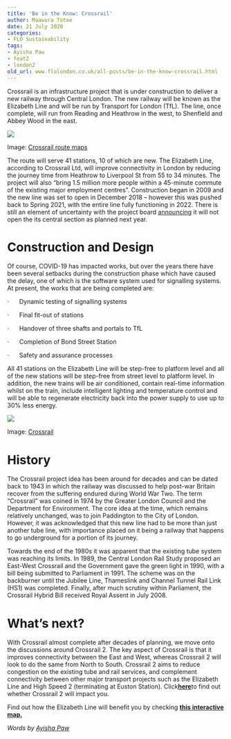```yaml
---
title: 'Be in the Know: Crossrail'
author: Maawura Totoe
date: 21 July 2020
categories:
- FLO Sustainability
tags:
- Ayisha Paw
- feat2
- london2
old_url: www.flolondon.co.uk/all-posts/be-in-the-know-crossrail.html
---
```


Crossrail is an infrastructure project that is under construction to deliver a new railway through Central London. The new railway will be known as the Elizabeth Line and will be run by Transport for London (TfL). The line, once complete, will run from Reading and Heathrow in the west, to Shenfield and Abbey Wood in the east.

![](https://images.squarespace-cdn.com/content/v1/5c9534c4af4683461d462c6b/1595332779001-VIP0CWAE2D1PEHOQAIPX/crossrail.jpg)

Image: [Crossrail route maps](https://www.crossrail.co.uk/route/maps/)

The route will serve 41 stations, 10 of which are new. The Elizabeth Line, according to Crossrail Ltd, will improve connectivity in London by reducing the journey time from Heathrow to Liverpool St from 55 to 34 minutes. The project will also “bring 1.5 million more people within a 45-minute commute of the existing major employment centres”. Construction began in 2009 and the new line was set to open in December 2018 – however this was pushed back to Spring 2021, with the entire line fully functioning in 2022. There is still an element of uncertainty with the project board [announcing](https://www.constructionnews.co.uk/civils/crossrail-to-miss-summer-2021-deadline-24-07-2020/) it will not open the its central section as planned next year.

# **Construction and Design**

Of course, COVID-19 has impacted works, but over the years there have been several setbacks during the construction phase which have caused the delay, one of which is the software system used for signalling systems. At present, the works that are being completed are:

·      Dynamic testing of signalling systems

·      Final fit-out of stations

·      Handover of three shafts and portals to TfL

·      Completion of Bond Street Station

·      Safety and assurance processes

All 41 stations on the Elizabeth Line will be step-free to platform level and all of the new stations will be step-free from street level to platform level. In addition, the new trains will be air conditioned, contain real-time information whilst on the train, include intelligent lighting and temperature control and will be able to regenerate electricity back into the power supply to use up to 30% less energy.

![](https://images.squarespace-cdn.com/content/v1/5c9534c4af4683461d462c6b/1595333576152-ZJV80CF3HGTA1A3DAPRY/crossrail_train.jpg)

Image: [Crossrail](https://www.crossrail.co.uk/route/new-trains/)

# **History**

The Crossrail project idea has been around for decades and can be dated back to 1943 in which the railway was discussed to help post-war Britain recover from the suffering endured during World War Two. The term “Crossrail” was coined in 1974 by the Greater London Council and the Department for Environment. The core idea at the time, which remains relatively unchanged, was to join Paddington to the City of London. However, it was acknowledged that this new line had to be more than just another tube line, with importance placed on it being a railway that happens to go underground for a portion of its journey.

Towards the end of the 1980s it was apparent that the existing tube system was reaching its limits. In 1989, the Central London Rail Study proposed an East-West Crossrail and the Government gave the green light in 1990, with a bill being submitted to Parliament in 1991. The scheme was on the backburner until the Jubilee Line, Thameslink and Channel Tunnel Rail Link (HS1) was completed. Finally, after much scrutiny within Parliament, the Crossrail Hybrid Bill received Royal Assent in July 2008.

# **What’s next?**

With Crossrail almost complete after decades of planning, we move onto the discussions around Crossrail 2. The key aspect of Crossrail is that it improves connectivity between the East and West, whereas Crossrail 2 will look to do the same from North to South. Crossrail 2 aims to reduce congestion on the existing tube and rail services, and complement connectivity between other major transport projects such as the Elizabeth Line and High Speed 2 (terminating at Euston Station). Click[**here**](https://crossrail2.co.uk/route/route-map/)to find out whether Crossrail 2 will impact you.

Find out how the Elizabeth Line will benefit you by checking [**this interactive map.**](https://www.crossrail.co.uk/route/near-you/?xmin=-0.8883432006827093&ymin=51.29457888687035&xmax=0.4183432006827173&ymax=51.69513840001706)

*Words by* [*Ayisha Paw*](https://www.flolondon.co.uk/about-1/ayisha-paw-contributor)